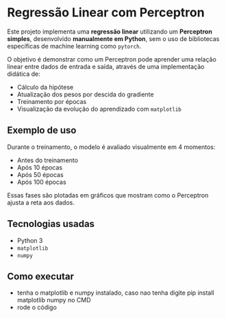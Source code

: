 # Regressão Linear com Perceptron

Este projeto implementa uma **regressão linear** utilizando um **Perceptron simples**, desenvolvido **manualmente em Python**, sem o uso de bibliotecas específicas de machine learning como `pytorch`.

O objetivo é demonstrar como um Perceptron pode aprender uma relação linear entre dados de entrada e saída, através de uma implementação didática de:

- Cálculo da hipótese
- Atualização dos pesos por descida do gradiente
- Treinamento por épocas
- Visualização da evolução do aprendizado com `matplotlib`

## Exemplo de uso

Durante o treinamento, o modelo é avaliado visualmente em 4 momentos:

- Antes do treinamento
- Após 10 épocas
- Após 50 épocas
- Após 100 épocas

Essas fases são plotadas em gráficos que mostram como o Perceptron ajusta a reta aos dados.

##  Tecnologias usadas

- Python 3
- `matplotlib`
- `numpy`

## Como executar

- tenha o matplotlib e numpy instalado, caso nao tenha digite pip install matplotlib numpy no CMD
- rode o código
